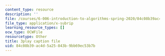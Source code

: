 ```yaml
---
content_type: resource
description: ''
file: /courses/6-006-introduction-to-algorithms-spring-2020/84c08b39ac4d5a25843b9bb69ec53b7b_wEKFGdo4Sck.vtt
file_type: application/x-subrip
learning_resource_types: []
ocw_type: OCWFile
resourcetype: Other
title: 3play caption file
uid: 84c08b39-ac4d-5a25-843b-9bb69ec53b7b
---
```

